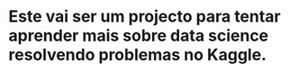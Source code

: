 # Este vai ser um projecto para tentar aprender mais sobre data science resolvendo problemas no Kaggle.
